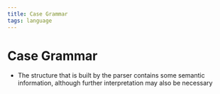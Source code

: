 ```yaml
---
title: Case Grammar
tags: language
---
```


# Case Grammar
- The structure that is built by the parser contains some semantic information, although further interpretation may also be necessary












































